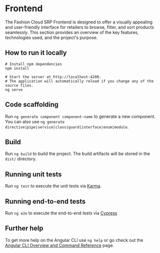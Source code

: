 # Frontend

The Fashion Cloud SRP Frontend is designed to offer a visually appealing and user-friendly interface for retailers to 
browse, filter, and sort products seamlessly. This section provides an overview of the key features, technologies used,
and the project's purpose.

## How to run it locally

```shell
# Install npm dependencies
npm install 

# Start the server at http://localhost:4200. 
# The application will automatically reload if you change any of the source files.
ng serve 
```

## Code scaffolding

Run `ng generate component component-name` to generate a new component. You can also use `ng generate directive|pipe|service|class|guard|interface|enum|module`.

## Build

Run `ng build` to build the project. The build artifacts will be stored in the `dist/` directory.

## Running unit tests

Run `ng test` to execute the unit tests via [Karma](https://karma-runner.github.io).

## Running end-to-end tests

Run `ng e2e` to execute the end-to-end tests via [Cypress](https://docs.cypress.io/guides/overview/why-cypress)

## Further help

To get more help on the Angular CLI use `ng help` or go check out the [Angular CLI Overview and Command Reference](https://angular.io/cli) page.
